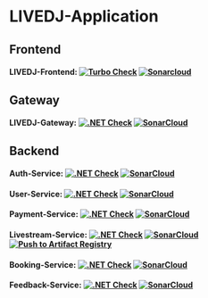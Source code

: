 # LIVEDJ-Application
## Frontend
#### LIVEDJ-Frontend: [![Turbo Check](https://github.com/LIVEDJ-App/LIVEDJ-Frontend/actions/workflows/turbo.yml/badge.svg)](https://github.com/LIVEDJ-App/LIVEDJ-Frontend/actions/workflows/turbo.yml) [![Sonarcloud](https://github.com/LIVEDJ-App/LIVEDJ-Frontend/actions/workflows/sonar.yml/badge.svg)](https://github.com/LIVEDJ-App/LIVEDJ-Frontend/actions/workflows/sonar.yml)

## Gateway
#### LIVEDJ-Gateway: [![.NET Check](https://github.com/LIVEDJ-App/LIVEDJ-Gateway/actions/workflows/dotnet.yml/badge.svg)](https://github.com/LIVEDJ-App/LIVEDJ-Gateway/actions/workflows/dotnet.yml) [![SonarCloud](https://github.com/LIVEDJ-App/LIVEDJ-Gateway/actions/workflows/sonar.yml/badge.svg)](https://github.com/LIVEDJ-App/LIVEDJ-Gateway/actions/workflows/sonar.yml)


## Backend
#### Auth-Service: [![.NET Check](https://github.com/LIVEDJ-App/Auth-Service/actions/workflows/dotnet.yml/badge.svg)](https://github.com/LIVEDJ-App/Auth-Service/actions/workflows/dotnet.yml) [![SonarCloud](https://github.com/LIVEDJ-App/Auth-Service/actions/workflows/sonar.yml/badge.svg)](https://github.com/LIVEDJ-App/Auth-Service/actions/workflows/sonar.yml)

#### User-Service: [![.NET Check](https://github.com/LIVEDJ-App/User-Service/actions/workflows/dotnet.yml/badge.svg)](https://github.com/LIVEDJ-App/User-Service/actions/workflows/dotnet.yml) [![SonarCloud](https://github.com/LIVEDJ-App/User-Service/actions/workflows/sonar.yml/badge.svg)](https://github.com/LIVEDJ-App/User-Service/actions/workflows/sonar.yml)

#### Payment-Service: [![.NET Check](https://github.com/LIVEDJ-App/Payment-Service/actions/workflows/dotnet.yml/badge.svg)](https://github.com/LIVEDJ-App/Payment-Service/actions/workflows/dotnet.yml) [![SonarCloud](https://github.com/LIVEDJ-App/Payment-Service/actions/workflows/sonar.yml/badge.svg)](https://github.com/LIVEDJ-App/Payment-Service/actions/workflows/sonar.yml)

#### Livestream-Service: [![.NET Check](https://github.com/LIVEDJ-App/Livestream-Service/actions/workflows/dotnet.yml/badge.svg)](https://github.com/LIVEDJ-App/Livestream-Service/actions/workflows/dotnet.yml) [![SonarCloud](https://github.com/LIVEDJ-App/Livestream-Service/actions/workflows/sonar.yml/badge.svg)](https://github.com/LIVEDJ-App/Livestream-Service/actions/workflows/sonar.yml) [![Push to Artifact Registry](https://github.com/LIVEDJ-App/Livestream-Service/actions/workflows/docker-build-gcr.yml/badge.svg)](https://github.com/LIVEDJ-App/Livestream-Service/actions/workflows/docker-build-gcr.yml)

#### Booking-Service: [![.NET Check](https://github.com/LIVEDJ-App/Booking-Service/actions/workflows/dotnet.yml/badge.svg)](https://github.com/LIVEDJ-App/Booking-Service/actions/workflows/dotnet.yml) [![SonarCloud](https://github.com/LIVEDJ-App/Booking-Service/actions/workflows/sonar.yml/badge.svg)](https://github.com/LIVEDJ-App/Booking-Service/actions/workflows/sonar.yml)

#### Feedback-Service: [![.NET Check](https://github.com/LIVEDJ-App/Feedback-Service/actions/workflows/dotnet.yml/badge.svg)](https://github.com/LIVEDJ-App/Feedback-Service/actions/workflows/dotnet.yml) [![SonarCloud](https://github.com/LIVEDJ-App/Feedback-Service/actions/workflows/sonar.yml/badge.svg)](https://github.com/LIVEDJ-App/Feedback-Service/actions/workflows/sonar.yml)

